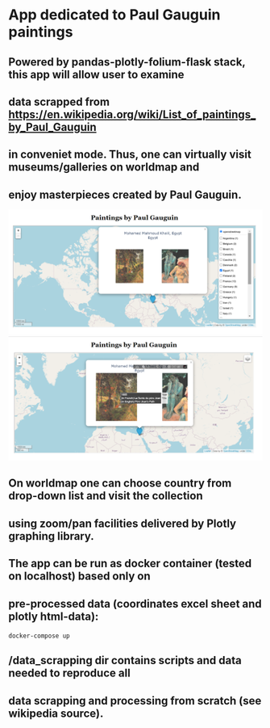 #  App dedicated to Paul Gauguin paintings
## Powered by pandas-plotly-folium-flask stack, this app will allow user to examine
## data scrapped from https://en.wikipedia.org/wiki/List_of_paintings_by_Paul_Gauguin
## in conveniet mode. Thus, one can virtually visit museums/galleries on worldmap and
## enjoy masterpieces created by Paul Gauguin.

![plot](./demo1.png)
![plot](./demo2.png)

## On worldmap one can choose country from drop-down list and visit the collection
## using zoom/pan facilities delivered by Plotly graphing library. 

## The app can be run as docker container (tested on localhost) based only on 
## pre-processed data (coordinates excel sheet and plotly html-data):

```
docker-compose up
```

## /data_scrapping dir contains scripts and data needed to reproduce all
## data scrapping and processing from scratch (see wikipedia source).